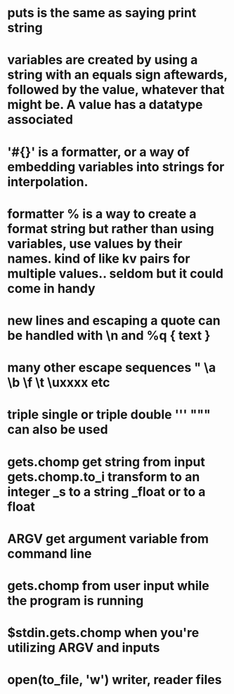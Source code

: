 # puts is the same as saying print string

# variables are created by using a string with an equals sign aftewards, followed by the value, whatever that might be. A value has a datatype associated

# '#{}' is a formatter, or a way of embedding variables into strings for interpolation.

# formatter %  is a way to create a format string but rather than using variables, use values by their names. kind of like kv pairs for multiple values.. seldom but it could come in handy

# new lines and escaping a quote can be handled with \n and %q { text }

# many other escape sequences \" \a \b \f \t \uxxxx etc

# triple single or triple double ''' """ can also be used

# gets.chomp get string from input gets.chomp.to_i transform to an integer _s to a string _float or to a float

# ARGV get argument variable from command line
# gets.chomp from user input while the program is running
# $stdin.gets.chomp when you're utilizing ARGV and inputs

# open(to_file, 'w') writer, reader files
